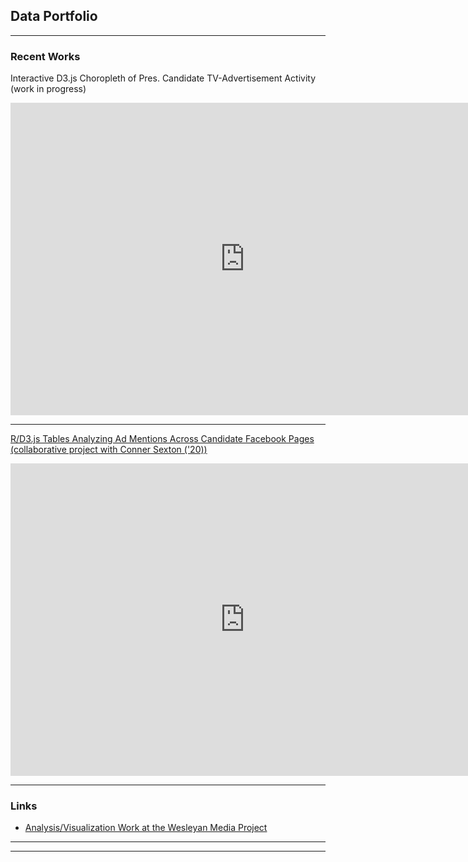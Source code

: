 ## Data Portfolio

---

### Recent Works

Interactive D3.js Choropleth of Pres. Candidate TV-Advertisement Activity (work in progress)
<iframe src="https://wesmedia.wesleyan.edu/Images/2020_DataViz/choropleth.html" height="500" width="750" scrolling="no" style="border:none;">
</iframe>

---
[R/D3.js Tables Analyzing Ad Mentions Across Candidate Facebook Pages (collaborative project with Conner Sexton ('20))](https://mediaproject.wesleyan.edu/releases-070220/)
<iframe src="https://wesmedia.wesleyan.edu/Images/Table1_embed.html" height="500" width="750" scrolling="no" style="border:none;">

---
[R/D3.js Bar Chart of Pres. Candidate Spending Totals](https://mediaproject.wesleyan.edu/releases-112019/)
<iframe src="https://wesmedia.wesleyan.edu/Images/2019_DataViz/Spending_Interactive5.html" height="500" width="750" scrolling="no" style="border:none;">
</iframe>

---

### Links

- [Analysis/Visualization Work at the Wesleyan Media Project](https://mediaproject.wesleyan.edu/?s=Kevin+McMorrow)

---




---

<!-- Remove above link if you don't want to attibute -->
